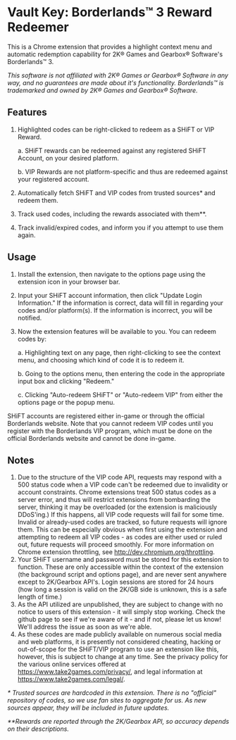 # Vault Key: Borderlands™ 3 Reward Redeemer

This is a Chrome extension that provides a highlight context menu and automatic redemption capability for 2K® Games and Gearbox® Software's Borderlands™ 3.

*This software is not affiliated with 2K® Games or Gearbox® Software in any way, and no guarantees are made about it's functionality. Borderlands™ is trademarked and owned by 2K® Games and Gearbox® Software.*

## Features
1. Highlighted codes can be right-clicked to redeem as a SHiFT or VIP Reward.

    a. SHiFT rewards can be redeemed against any registered SHiFT Account, on your desired platform.
    
    b. VIP Rewards are not platform-specific and thus are redeemed against your registered account.
    
2. Automatically fetch SHiFT and VIP codes from trusted sources\* and redeem them.
3. Track used codes, including the rewards associated with them\*\*.
4. Track invalid/expired codes, and inform you if you attempt to use them again.

## Usage
1. Install the extension, then navigate to the options page using the extension icon in your browser bar.
2. Input your SHiFT account information, then click "Update Login Information." If the information is correct, data will fill in regarding your codes and/or platform(s). If the information is incorrect, you will be notified.
3. Now the extension features will be available to you. You can redeem codes by:

    a. Highlighting text on any page, then right-clicking to see the context menu, and choosing which kind of code it is to redeem it.
  
    b. Going to the options menu, then entering the code in the appropriate input box and clicking "Redeem."
    
    c. Clicking "Auto-redeem SHiFT" or "Auto-redeem VIP" from either the options page or the popup menu.

SHiFT accounts are registered either in-game or through the official Borderlands website. Note that you cannot redeem VIP codes until you register with the Borderlands VIP program, which must be done on the official Borderlands website and cannot be done in-game.

## Notes
1. Due to the structure of the VIP code API, requests may respond with a 500 status code when a VIP code can't be redeemed due to invalidity or account constraints. Chrome extensions treat 500 status codes as a server error, and thus will restrict extensions from bombarding the server, thinking it may be overloaded (or the extension is maliciously DDoS'ing.) If this happens, all VIP code requests will fail for some time. Invalid or already-used codes are tracked, so future requests will ignore them. This can be especially obvious when first using the extension and attempting to redeem all VIP codes - as codes are either used or ruled out, future requests will proceed smoothly. For more information on Chrome extension throttling, see http://dev.chromium.org/throttling.
2. Your SHiFT username and password must be stored for this extension to function. These are only accessible within the context of the extension (the background script and options page), and are never sent anywhere except to 2K/Gearbox API's. Login sessions are stored for 24 hours (how long a session is valid on the 2K/GB side is unknown, this is a safe length of time.)
3. As the API utilized are unpublished, they are subject to change with no notice to users of this extension - it will simply stop working. Check the github page to see if we're aware of it - and if not, please let us know! We'll address the issue as soon as we're able.
4. As these codes are made publicly available on numerous social media and web platforms, it is presently not considered cheating, hacking or out-of-scope for the SHiFT/VIP program to use an extension like this, however, this is subject to change at any time. See the privacy policy for the various online services offered at https://www.take2games.com/privacy/, and legal information at https://www.take2games.com/legal/.

*\* Trusted sources are hardcoded in this extension. There is no "official" repository of codes, so we use fan sites to aggregate for us. As new sources appear, they will be included in future updates.*

*\*\*Rewards are reported through the 2K/Gearbox API, so accuracy depends on their descriptions.*
